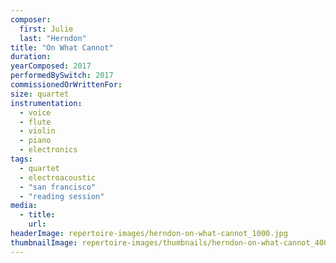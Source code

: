 ```yaml
---
composer:
  first: Julie
  last: "Herndon"
title: "On What Cannot"
duration:
yearComposed: 2017
performedBySwitch: 2017
commissionedOrWrittenFor:
size: quartet
instrumentation:
  - voice
  - flute
  - violin
  - piano
  - electronics
tags:
  - quartet
  - electroacoustic
  - "san francisco"
  - "reading session"
media:
  - title:
    url:
headerImage: repertoire-images/herndon-on-what-cannot_1000.jpg
thumbnailImage: repertoire-images/thumbnails/herndon-on-what-cannot_400x200.jpg
---
```

